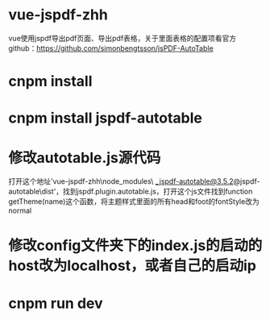 # vue-jspdf-zhh
vue使用jspdf导出pdf页面、导出pdf表格，关于里面表格的配置项看官方github：https://github.com/simonbengtsson/jsPDF-AutoTable

# cnpm install

# cnpm install jspdf-autotable

# 修改autotable.js源代码
打开这个地址'vue-jspdf-zhh\node_modules\ _jspdf-autotable@3.5.2@jspdf-autotable\dist'，找到jspdf.plugin.autotable.js，打开这个js文件找到function getTheme(name)这个函数，将主题样式里面的所有head和foot的fontStyle改为normal

# 修改config文件夹下的index.js的启动的host改为localhost，或者自己的启动ip

# cnpm run dev

